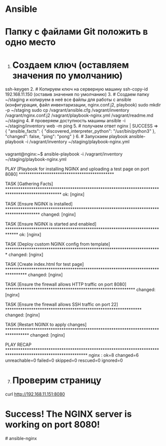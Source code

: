 # Ansible
# Папку с файлами Git положить в одно место
1. # Создаем ключ (оставляем значения по умолчанию)
ssh-keygen
2. # Копируем ключ на серверную машину
ssh-copy-id 192.168.11.150 (оставив значения по умолчанию)
3. # Создаем папку ~/staging и копируем в неё все файлы для работы с ansible (конфигурация, файл инвентаризации, nginx.conf.j2, playbook)
sudo mkdir -p ~/staging
sudo cp /vagrant/ansible.cfg /vagrant/inventory /vagrant/nginx.conf.j2 /vagrant/playbook-nginx.yml /vagrant/readme.md ~/staging
4. # проверяем доступность машины
ansible -i ~/staging/inventory web -m ping
5. # получаем ответ
nginx | SUCCESS => {
    "ansible_facts": {
        "discovered_interpreter_python": "/usr/bin/python3"
    },
    "changed": false,
    "ping": "pong"
}
6. # Запускаем playbook
ansible-playbook -i /vagrant/inventory ~/staging/playbook-nginx.yml
###
vagrant@nginx:~$ ansible-playbook -i /vagrant/inventory ~/staging/playbook-nginx.yml

PLAY [Playbook for installing NGINX and uploading a test page on port 8080] ********************************************

TASK [Gathering Facts] *************************************************************************************************
ok: [nginx]

TASK [Ensure NGINX is installed] ***************************************************************************************
changed: [nginx]

TASK [Ensure NGINX is started and enabled] *****************************************************************************
ok: [nginx]

TASK [Deploy custom NGINX config from template] ************************************************************************
changed: [nginx]

TASK [Create index.html for test page] *********************************************************************************
changed: [nginx]

TASK [Ensure the firewall allows HTTP traffic on port 8080] ************************************************************
changed: [nginx]

TASK [Ensure the firewall allows SSH traffic on port 22] ***************************************************************
changed: [nginx]

TASK [Restart NGINX to apply changes] **********************************************************************************
changed: [nginx]

PLAY RECAP *************************************************************************************************************
nginx                      : ok=8    changed=6    unreachable=0    failed=0    skipped=0    rescued=0    ignored=0

7. # Проверим страницу
curl http://192.168.11.151:8080
<html>
<head>
  <title>Welcome to NGINX on port 8080!</title>
</head>
<body>
  <h1>Success! The NGINX server is working on port 8080!</h1>
</body>
</html># ansible-nginx
